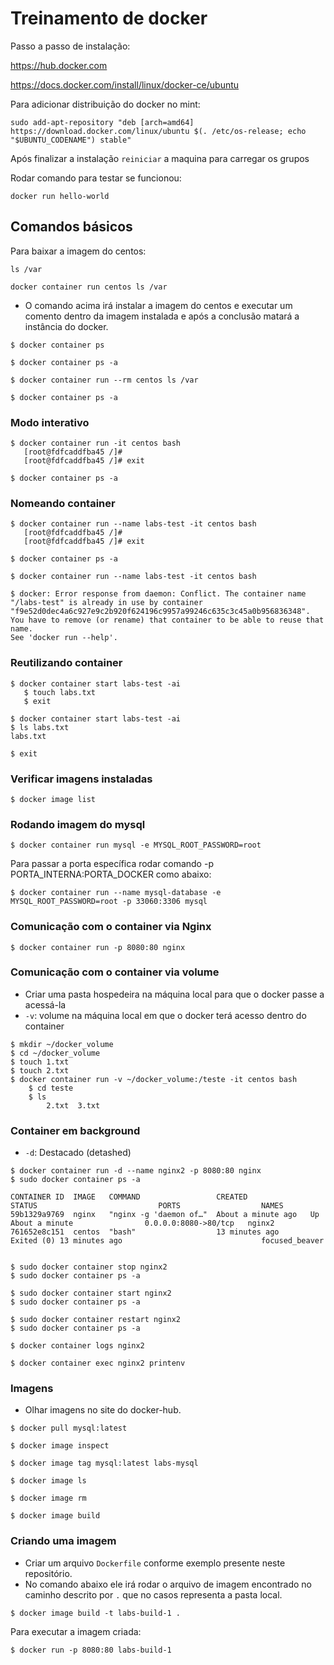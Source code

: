 # Treinamento de docker

Passo a passo de instalação:

https://hub.docker.com

https://docs.docker.com/install/linux/docker-ce/ubuntu

Para adicionar distribuição do docker no mint:

```
sudo add-apt-repository "deb [arch=amd64] https://download.docker.com/linux/ubuntu $(. /etc/os-release; echo "$UBUNTU_CODENAME") stable"
```


Após finalizar a instalação `reiniciar` a maquina para carregar os grupos


Rodar comando para testar se funcionou: 

```
docker run hello-world
```

## Comandos básicos 

Para baixar a imagem do centos:

```
ls /var
```

```
docker container run centos ls /var
```

* O comando acima irá instalar a imagem do centos e executar um comento dentro da imagem instalada e após a conclusão matará a instância do docker.

```
$ docker container ps

$ docker container ps -a

$ docker container run --rm centos ls /var

$ docker container ps -a
```

### Modo interativo

```
$ docker container run -it centos bash
   [root@fdfcaddfba45 /]#
   [root@fdfcaddfba45 /]# exit

$ docker container ps -a
```

### Nomeando container

```
$ docker container run --name labs-test -it centos bash
   [root@fdfcaddfba45 /]#
   [root@fdfcaddfba45 /]# exit

$ docker container ps -a

$ docker container run --name labs-test -it centos bash

$ docker: Error response from daemon: Conflict. The container name "/labs-test" is already in use by container "f9e52d0dec4a6c927e9c2b920f624196c9957a99246c635c3c45a0b956836348". You have to remove (or rename) that container to be able to reuse that name.
See 'docker run --help'.

```

### Reutilizando container

```
$ docker container start labs-test -ai
   $ touch labs.txt
   $ exit

$ docker container start labs-test -ai
$ ls labs.txt
labs.txt

$ exit

```

### Verificar imagens instaladas

```
$ docker image list
```

### Rodando imagem do mysql

```
$ docker container run mysql -e MYSQL_ROOT_PASSWORD=root 
```

Para passar a porta específica rodar comando -p PORTA_INTERNA:PORTA_DOCKER como abaixo:

```
$ docker container run --name mysql-database -e MYSQL_ROOT_PASSWORD=root -p 33060:3306 mysql
```

### Comunicação com o container via Nginx

```
$ docker container run -p 8080:80 nginx
```

### Comunicação com o container via volume

* Criar uma pasta hospedeira na máquina local para que o docker passe a acessá-la
* `-v`: volume na máquina local em que o docker terá acesso dentro do container

```
$ mkdir ~/docker_volume
$ cd ~/docker_volume
$ touch 1.txt
$ touch 2.txt
$ docker container run -v ~/docker_volume:/teste -it centos bash
	$ cd teste
	$ ls
		2.txt  3.txt

```

### Container em background

* `-d`: Destacado (detashed)

```
$ docker container run -d --name nginx2 -p 8080:80 nginx
$ sudo docker container ps -a

CONTAINER ID  IMAGE   COMMAND                 CREATED              STATUS                           PORTS                  NAMES
59b1329a9769  nginx   "nginx -g 'daemon of…"  About a minute ago   Up About a minute                0.0.0.0:8080->80/tcp   nginx2
761652e8c151  centos  "bash"                  13 minutes ago       Exited (0) 13 minutes ago                               focused_beaver


$ sudo docker container stop nginx2
$ sudo docker container ps -a

$ sudo docker container start nginx2
$ sudo docker container ps -a

$ sudo docker container restart nginx2
$ sudo docker container ps -a

$ docker container logs nginx2

$ docker container exec nginx2 printenv
```

### Imagens

* Olhar imagens no site do docker-hub.

```
$ docker pull mysql:latest

$ docker image inspect

$ docker image tag mysql:latest labs-mysql

$ docker image ls

$ docker image rm

$ docker image build
```

### Criando uma imagem
* Criar um arquivo `Dockerfile` conforme exemplo presente neste repositório.
* No comando abaixo ele irá rodar o arquivo de imagem encontrado no caminho descrito por `.` que no casos representa a pasta local.

```
$ docker image build -t labs-build-1 .
```

Para executar a imagem criada: 

```
$ docker run -p 8080:80 labs-build-1
```